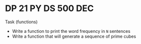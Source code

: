 # DP 21 PY DS 500 DEC 

Task (functions)

- Write a function to print the word frequency in `N` sentences
- Write a function that will generate a sequence of prime cubes



